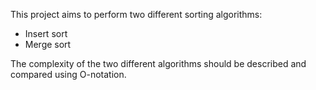 This project aims to perform two different sorting algorithms:
* Insert sort
* Merge sort

The complexity of the two different algorithms should be described and compared using O-notation.
